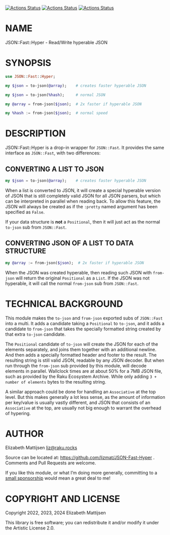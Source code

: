 [![Actions Status](https://github.com/lizmat/JSON-Fast-Hyper/actions/workflows/linux.yml/badge.svg)](https://github.com/lizmat/JSON-Fast-Hyper/actions) [![Actions Status](https://github.com/lizmat/JSON-Fast-Hyper/actions/workflows/macos.yml/badge.svg)](https://github.com/lizmat/JSON-Fast-Hyper/actions) [![Actions Status](https://github.com/lizmat/JSON-Fast-Hyper/actions/workflows/windows.yml/badge.svg)](https://github.com/lizmat/JSON-Fast-Hyper/actions)

NAME
====

JSON::Fast::Hyper - Read/Write hyperable JSON

SYNOPSIS
========

```raku
use JSON::Fast::Hyper;

my $json = to-json(@array);    # creates faster hyperable JSON

my $json = to-json(%hash);     # normal JSON

my @array = from-json($json);  # 2x faster if hyperable JSON

my %hash := from-json($json);  # normal speed
```

DESCRIPTION
===========

JSON::Fast::Hyper is a drop-in wrapper for `JSON::Fast`. It provides the same interface as `JSON::Fast`, with two differences:

CONVERTING A LIST TO JSON
-------------------------

```raku
my $json = to-json(@array);    # creates faster hyperable JSON
```

When a list is converted to JSON, it will create a special hyperable version of JSON that is still completely valid JSON for all JSON parsers, but which can be interpreted in parallel when reading back. To allow this feature, the JSON will always be created as if the `:pretty` named argument has been specified as `False`.

If your data structure is **not** a `Positional`, then it will just act as the normal `to-json` sub from `JSON::Fast`.

CONVERTING JSON OF A LIST TO DATA STRUCTURE
-------------------------------------------

```raku
my @array := from-json($json);  # 2x faster if hyperable JSON
```

When the JSON was created hyperable, then reading such JSON with `from-json` will return the original `Positional` as a `List`. If the JSON was not hyperable, it will call the normal `from-json` sub from `JSON::Fast`.

TECHNICAL BACKGROUND
====================

This module makes the `to-json` and `from-json` exported subs of `JSON::Fast` into a multi. It adds a candidate taking a `Positional` to `to-json`, and it adds a candidate to `from-json` that takes the specially formatted string created by that extra `to-json` candidate.

The `Positional` candidate of `to-json` will create the JSON for each of the elements separately, and joins them together with an additional newline. And then adds a specially formatted header and footer to the result. The resulting string is still valid JSON, readable by any JSON decoder. But when run through the `from-json` sub provided by this module, will decode elements in parallel. Wallclock times are at about 50% for a 7MB JSON file, such as provided by the Raku Ecosystem Archive. While only adding `3 + number of elements` bytes to the resulting string.

A similar approach could be done for handling an `Associative` at the top level. But this makes generally a lot less sense, as the amount of information per key/value is usually vastly different, and JSON that consists of an `Associative` at the top, are usually not big enough to warrant the overhead of hypering.

AUTHOR
======

Elizabeth Mattijsen <liz@raku.rocks>

Source can be located at: https://github.com/lizmat/JSON-Fast-Hyper . Comments and Pull Requests are welcome.

If you like this module, or what I’m doing more generally, committing to a [small sponsorship](https://github.com/sponsors/lizmat/) would mean a great deal to me!

COPYRIGHT AND LICENSE
=====================

Copyright 2022, 2023, 2024 Elizabeth Mattijsen

This library is free software; you can redistribute it and/or modify it under the Artistic License 2.0.

